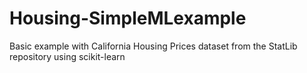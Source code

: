 # Housing-SimpleMLexample
Basic example with California Housing Prices dataset from the StatLib repository using scikit-learn
